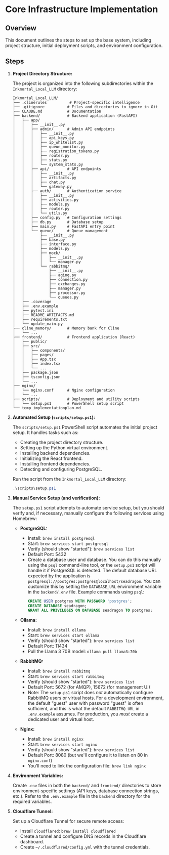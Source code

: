 # Core Infrastructure Implementation

## Overview

This document outlines the steps to set up the base system, including project structure, initial deployment scripts, and environment configuration.

## Steps

1.  **Project Directory Structure:**

    The project is organized into the following subdirectories within the `Inkmortal_Local_LLM` directory:

    ```
    Inkmortal_Local_LLM/
    ├── .clinerules          # Project-specific intelligence
    ├── .gitignore          # Files and directories to ignore in Git
    ├── CLAUDE.md           # Documentation
    ├── backend/            # Backend application (FastAPI)
    │   ├── app/
    │   │   ├── __init__.py
    │   │   ├── admin/      # Admin API endpoints
    │   │   │   ├── __init__.py
    │   │   │   ├── api_keys.py
    │   │   │   ├── ip_whitelist.py
    │   │   │   ├── queue_monitor.py
    │   │   │   ├── registration_tokens.py
    │   │   │   ├── router.py
    │   │   │   ├── stats.py
    │   │   │   └── system_stats.py
    │   │   ├── api/        # API endpoints
    │   │   │   ├── __init__.py
    │   │   │   ├── artifacts.py
    │   │   │   ├── chat.py
    │   │   │   └── gateway.py
    │   │   ├── auth/       # Authentication service
    │   │   │   ├── __init__.py
    │   │   │   ├── activities.py
    │   │   │   ├── models.py
    │   │   │   ├── router.py
    │   │   │   └── utils.py
    │   │   ├── config.py   # Configuration settings
    │   │   ├── db.py       # Database setup
    │   │   ├── main.py     # FastAPI entry point
    │   │   └── queue/      # Queue management
    │   │       ├── __init__.py
    │   │       ├── base.py
    │   │       ├── interface.py
    │   │       ├── models.py
    │   │       ├── mock/
    │   │       │   ├── __init__.py
    │   │       │   └── manager.py
    │   │       └── rabbitmq/
    │   │           ├── __init__.py
    │   │           ├── aging.py
    │   │           ├── connection.py
    │   │           ├── exchanges.py
    │   │           ├── manager.py
    │   │           ├── processor.py
    │   │           └── queues.py
    │   ├── .coverage
    │   ├── .env.example
    │   ├── pytest.ini
    │   ├── README_ARTIFACTS.md
    │   ├── requirements.txt
    │   └── update_main.py
    ├── cline_memory/       # Memory bank for Cline
    │   └── ...
    ├── frontend/           # Frontend application (React)
    │   ├── public/
    │   ├── src/
    │   │   ├── components/
    │   │   ├── pages/
    │   │   ├── App.tsx
    │   │   ├── index.tsx
    │   │   └── ...
    │   ├── package.json
    │   ├── tsconfig.json
    │   └── ...
    ├── nginx/
    │   └── nginx.conf      # Nginx configuration
    │   └── ...
    ├── scripts/            # Deployment and utility scripts
    │   └── setup.ps1       # PowerShell setup script
    └── temp_implementationplan.md
    ```

2.  **Automated Setup (`scripts/setup.ps1`):**

    The `scripts/setup.ps1` PowerShell script automates the initial project setup. It handles tasks such as:

    -   Creating the project directory structure.
    -   Setting up the Python virtual environment.
    -   Installing backend dependencies.
    -   Initializing the React frontend.
    -   Installing frontend dependencies.
    -   Detecting and configuring PostgreSQL.

    Run the script from the `Inkmortal_Local_LLM` directory:

    ```powershell
    .\scripts\setup.ps1
    ```

3.  **Manual Service Setup (and verification):**

    The `setup.ps1` script attempts to automate service setup, but you should verify and, if necessary, manually configure the following services using Homebrew:

    -   **PostgreSQL:**
        -   Install: `brew install postgresql`
        -   Start: `brew services start postgresql`
        -   Verify (should show "started"): `brew services list`
        -   Default Port: 5432
        -   Create a database user and database. You can do this manually using the `psql` command-line tool, or the `setup.ps1` script will handle it if PostgreSQL is detected. The default database URL expected by the application is `postgresql://postgres:postgres@localhost/seadragon`. You can customize this by setting the `DATABASE_URL` environment variable in the `backend/.env` file. Example commands using `psql`:
            ```sql
            CREATE USER postgres WITH PASSWORD 'postgres';
            CREATE DATABASE seadragon;
            GRANT ALL PRIVILEGES ON DATABASE seadragon TO postgres;
            ```

    -   **Ollama:**
        -   Install: `brew install ollama`
        -   Start: `brew services start ollama`
        -   Verify (should show "started"): `brew services list`
        -   Default Port: 11434
        -   Pull the Llama 3 70B model: `ollama pull llama3:70b`

    -   **RabbitMQ:**
        - Install: `brew install rabbitmq`
        - Start: `brew services start rabbitmq`
        - Verify (should show "started"): `brew services list`
        - Default Port: 5672 (for AMQP), 15672 (for management UI)
        - Note: The `setup.ps1` script does *not* automatically configure RabbitMQ users or virtual hosts.  For a development environment, the default "guest" user with password "guest" is often sufficient, and this is what the default `RABBITMQ_URL` in `.env.example` assumes.  For production, you *must* create a dedicated user and virtual host.

    - **Nginx:**
        - Install: `brew install nginx`
        - Start: `brew services start nginx`
        - Verify (should show "started"): `brew services list`
        - Default Port: 8080 (but we'll configure it to listen on 80 in `nginx.conf`)
        - You'll need to link the configuration file: `brew link nginx`

4.  **Environment Variables:**

    Create `.env` files in both the `backend/` and `frontend/` directories to store environment-specific settings (API keys, database connection strings, etc.). Refer to the `.env.example` file in the `backend` directory for the required variables.

5.  **Cloudflare Tunnel:**

    Set up a Cloudflare Tunnel for secure remote access:

    -   Install `cloudflared`: `brew install cloudflared`
    -   Create a tunnel and configure DNS records in the Cloudflare dashboard.
    -   Create `~/.cloudflared/config.yml` with the tunnel credentials.